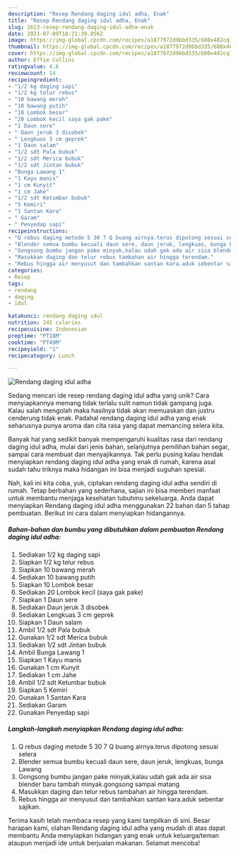 ```yaml
---
description: "Resep Rendang daging idul adha, Enak"
title: "Resep Rendang daging idul adha, Enak"
slug: 1613-resep-rendang-daging-idul-adha-enak
date: 2021-07-09T18:21:39.856Z
image: https://img-global.cpcdn.com/recipes/a1877972d9bbd335/680x482cq70/rendang-daging-idul-adha-foto-resep-utama.jpg
thumbnail: https://img-global.cpcdn.com/recipes/a1877972d9bbd335/680x482cq70/rendang-daging-idul-adha-foto-resep-utama.jpg
cover: https://img-global.cpcdn.com/recipes/a1877972d9bbd335/680x482cq70/rendang-daging-idul-adha-foto-resep-utama.jpg
author: Effie Collins
ratingvalue: 4.6
reviewcount: 14
recipeingredient:
- "1/2 kg daging sapi"
- "1/2 kg telur rebus"
- "10 bawang merah"
- "10 bawang putih"
- "10 Lombok besar"
- "20 Lombok kecil saya gak pake"
- "1 Daun sere"
- " Daun jeruk 3 disobek"
- " Lengkuas 3 cm geprek"
- "1 Daun salam"
- "1/2 sdt Pala bubuk"
- "1/2 sdt Merica bubuk"
- "1/2 sdt Jintan bubuk"
- "Bunga Lawang 1"
- "1 Kayu manis"
- "1 cm Kunyit"
- "1 cm Jahe"
- "1/2 sdt Ketumbar bubuk"
- "5 Kemiri"
- "1 Santan Kara"
- " Garam"
- " Penyedap sapi"
recipeinstructions:
- "Q rebus daging metode 5 30 7 Q buang airnya.terus dipotong sesuai selera"
- "Blender semua bumbu kecuali daun sere, daun jeruk, lengkuas, bunga Lawang"
- "Gongsong bumbu jangan pake minyak,kalau udah gak ada air sisa blender baru tambah minyak.gongsong sampai matang"
- "Masukkan daging dan telur rebus tambahan air hingga terendam."
- "Rebus hingga air menyusut dan tambahkan santan kara.aduk sebentar sajikan."
categories:
- Resep
tags:
- rendang
- daging
- idul

katakunci: rendang daging idul 
nutrition: 241 calories
recipecuisine: Indonesian
preptime: "PT18M"
cooktime: "PT49M"
recipeyield: "1"
recipecategory: Lunch

---
```



![Rendang daging idul adha](https://img-global.cpcdn.com/recipes/a1877972d9bbd335/680x482cq70/rendang-daging-idul-adha-foto-resep-utama.jpg)

Sedang mencari ide resep rendang daging idul adha yang unik? Cara menyiapkannya memang tidak terlalu sulit namun tidak gampang juga. Kalau salah mengolah maka hasilnya tidak akan memuaskan dan justru cenderung tidak enak. Padahal rendang daging idul adha yang enak seharusnya punya aroma dan cita rasa yang dapat memancing selera kita.

Banyak hal yang sedikit banyak mempengaruhi kualitas rasa dari rendang daging idul adha, mulai dari jenis bahan, selanjutnya pemilihan bahan segar, sampai cara membuat dan menyajikannya. Tak perlu pusing kalau hendak menyiapkan rendang daging idul adha yang enak di rumah, karena asal sudah tahu triknya maka hidangan ini bisa menjadi suguhan spesial.




Nah, kali ini kita coba, yuk, ciptakan rendang daging idul adha sendiri di rumah. Tetap berbahan yang sederhana, sajian ini bisa memberi manfaat untuk membantu menjaga kesehatan tubuhmu sekeluarga. Anda dapat menyiapkan Rendang daging idul adha menggunakan 22 bahan dan 5 tahap pembuatan. Berikut ini cara dalam menyiapkan hidangannya.

<!--inarticleads1-->

##### Bahan-bahan dan bumbu yang dibutuhkan dalam pembuatan Rendang daging idul adha:

1. Sediakan 1/2 kg daging sapi
1. Siapkan 1/2 kg telur rebus
1. Siapkan 10 bawang merah
1. Sediakan 10 bawang putih
1. Siapkan 10 Lombok besar
1. Sediakan 20 Lombok kecil (saya gak pake)
1. Siapkan 1 Daun sere
1. Sediakan  Daun jeruk 3 disobek
1. Sediakan  Lengkuas 3 cm geprek
1. Siapkan 1 Daun salam
1. Ambil 1/2 sdt Pala bubuk
1. Gunakan 1/2 sdt Merica bubuk
1. Sediakan 1/2 sdt Jintan bubuk
1. Ambil Bunga Lawang 1
1. Siapkan 1 Kayu manis
1. Gunakan 1 cm Kunyit
1. Sediakan 1 cm Jahe
1. Ambil 1/2 sdt Ketumbar bubuk
1. Siapkan 5 Kemiri
1. Gunakan 1 Santan Kara
1. Sediakan  Garam
1. Gunakan  Penyedap sapi




<!--inarticleads2-->

##### Langkah-langkah menyiapkan Rendang daging idul adha:

1. Q rebus daging metode 5 30 7 Q buang airnya.terus dipotong sesuai selera
1. Blender semua bumbu kecuali daun sere, daun jeruk, lengkuas, bunga Lawang
1. Gongsong bumbu jangan pake minyak,kalau udah gak ada air sisa blender baru tambah minyak.gongsong sampai matang
1. Masukkan daging dan telur rebus tambahan air hingga terendam.
1. Rebus hingga air menyusut dan tambahkan santan kara.aduk sebentar sajikan.




Terima kasih telah membaca resep yang kami tampilkan di sini. Besar harapan kami, olahan Rendang daging idul adha yang mudah di atas dapat membantu Anda menyiapkan hidangan yang enak untuk keluarga/teman ataupun menjadi ide untuk berjualan makanan. Selamat mencoba!
